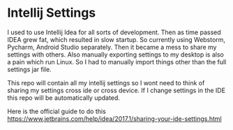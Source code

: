 # Intellij Settings
I used to use Intellij Idea for all sorts of development. Then as time passed IDEA grew fat, which resulted in slow startup. So currently using Webstorm, Pycharm, Android Studio separately. Then it became a mess to share my settings with others. Also manually exporting settings to my desktop is also a pain which run Linux. So I had to manually import things other than the full settings jar file.

This repo will contain all my intellij settings so I wont need to think of sharing my settings cross ide or cross device. If I change settings in the IDE this repo will be automatically updated.

Here is the official guide to do this https://www.jetbrains.com/help/idea/2017.1/sharing-your-ide-settings.html
 
